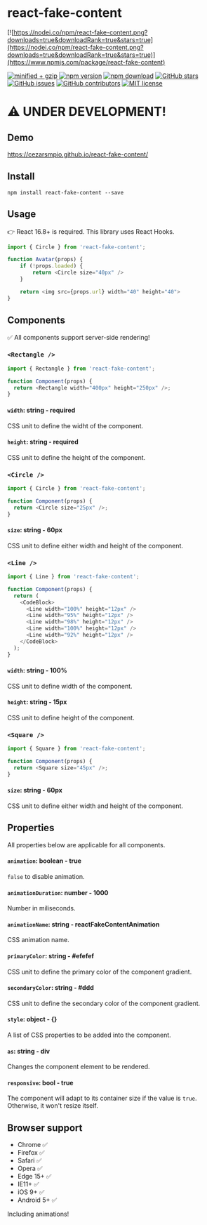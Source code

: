# react-fake-content

[![https://nodei.co/npm/react-fake-content.png?downloads=true&downloadRank=true&stars=true](https://nodei.co/npm/react-fake-content.png?downloads=true&downloadRank=true&stars=true)](https://www.npmjs.com/package/react-fake-content)

<!-- badge -->

[![minified + gzip](https://badgen.net/bundlephobia/minzip/react-fake-content)](https://bundlephobia.com/result?p=react-fake-content)
[![npm version](https://img.shields.io/npm/v/react-fake-content.svg)](https://www.npmjs.com/package/react-fake-content)
[![npm download](https://img.shields.io/npm/dm/react-fake-content.svg)](https://www.npmjs.com/package/react-fake-content)
[![GitHub stars](https://img.shields.io/github/stars/cezarsmpio/react-fake-content.svg?style=social&label=Star)](https://github.com/cezarsmpio/react-fake-content)
[![GitHub issues](https://img.shields.io/github/issues/cezarsmpio/react-fake-content.svg)](https://github.com/cezarsmpio/react-fake-content/issues)
[![GitHub contributors](https://img.shields.io/github/contributors/cezarsmpio/react-fake-content.svg)](https://GitHub.com/cezarsmpio/react-fake-content/graphs/contributors/)
[![MIT license](https://img.shields.io/badge/License-MIT-blue.svg)](https://lbesson.mit-license.org/)

# :warning: UNDER DEVELOPMENT!

## Demo

https://cezarsmpio.github.io/react-fake-content/

## Install

```
npm install react-fake-content --save
```

## Usage

👉 React 16.8+ is required. This library uses React Hooks.

```js
import { Circle } from 'react-fake-content';

function Avatar(props) {
    if (!props.loaded) {
        return <Circle size="40px" />
    }

    return <img src={props.url} width="40" height="40">
}
```

## Components

✅ All components support server-side rendering!

### `<Rectangle />`

```js
import { Rectangle } from 'react-fake-content';

function Component(props) {
  return <Rectangle width="400px" height="250px" />;
}
```

#### `width`: string - required

CSS unit to define the widht of the component.

#### `height`: string - required

CSS unit to define the height of the component.

### `<Circle />`

```js
import { Circle } from 'react-fake-content';

function Component(props) {
  return <Circle size="25px" />;
}
```

#### `size`: string - 60px

CSS unit to define either width and height of the component.

### `<Line />`

```js
import { Line } from 'react-fake-content';

function Component(props) {
  return (
    <CodeBlock>
      <Line width="100%" height="12px" />
      <Line width="95%" height="12px" />
      <Line width="98%" height="12px" />
      <Line width="100%" height="12px" />
      <Line width="92%" height="12px" />
    </CodeBlock>
  );
}
```

#### `width`: string - 100%

CSS unit to define width of the component.

#### `height`: string - 15px

CSS unit to define height of the component.

### `<Square />`

```js
import { Square } from 'react-fake-content';

function Component(props) {
  return <Square size="45px" />;
}
```

#### `size`: string - 60px

CSS unit to define either width and height of the component.

## Properties

All properties below are applicable for all components.

#### `animation`: boolean - true

`false` to disable animation.

#### `animationDuration`: number - 1000

Number in miliseconds.

#### `animationName`: string - reactFakeContentAnimation

CSS animation name.

#### `primaryColor`: string - #efefef

CSS unit to define the primary color of the component gradient.

#### `secondaryColor`: string - #ddd

CSS unit to define the secondary color of the component gradient.

#### `style`: object - {}

A list of CSS properties to be added into the component.

#### `as`: string - div

Changes the component element to be rendered.

#### `responsive`: bool - true

The component will adapt to its container size if the value is `true`. Otherwise, it won't resize itself.

## Browser support

- Chrome ✅
- Firefox ✅
- Safari ✅
- Opera ✅
- Edge 15+ ✅
- IE11+ ✅
- iOS 9+ ✅
- Android 5+ ✅

Including animations!
